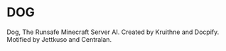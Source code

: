 # DOG
Dog, The Runsafe Minecraft Server AI.
Created by Kruithne and Docpify. Motified by Jettkuso and Centralan.
